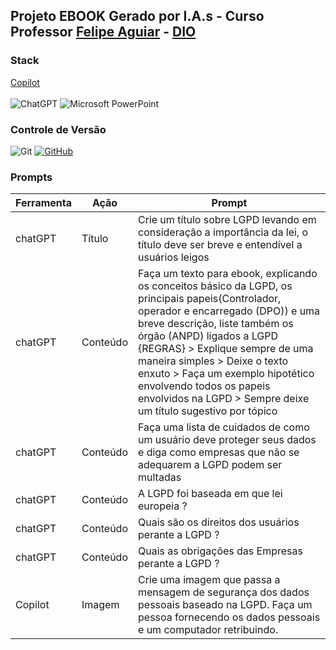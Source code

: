 ## Projeto EBOOK Gerado por I.A.s - Curso Professor [Felipe Aguiar](https://www.linkedin.com/in/felipe-exe/) - [DIO](https://www.dio.me/)

### Stack  
[Copilot](https://www.copilotai.com/)<br><br>
![ChatGPT](https://img.shields.io/badge/chatGPT-74aa9c?style=for-the-badge&logo=openai&logoColor=white)
![Microsoft PowerPoint](https://img.shields.io/badge/Microsoft_PowerPoint-B7472A?style=for-the-badge&logo=microsoft-powerpoint&logoColor=white)

### Controle de Versão
![Git](https://img.shields.io/badge/git-%23F05033.svg?style=for-the-badge&logo=git&logoColor=white)
[![GitHub](https://img.shields.io/badge/GitHub-100000?style=for-the-badge&logo=github&logoColor=white)](https://github.com/SEUUSERNAME)

### Prompts

| Ferramenta | Ação |Prompt|
| --- | --- | --- |
| chatGPT | Título | Crie um título sobre LGPD levando em consideração a importância da lei, o título deve ser breve e entendível a usuários leigos |
| chatGPT | Conteúdo | Faça um texto para ebook, explicando os conceitos básico da LGPD, os principais papeis(Controlador, operador e encarregado (DPO)) e uma breve descrição, liste também os órgão (ANPD) ligados a LGPD {REGRAS}	> Explique sempre de uma maneira simples  	> Deixe o texto enxuto	> Faça um exemplo hipotético envolvendo todos os papeis envolvidos na LGPD 	> Sempre deixe um título sugestivo por tópico |
| chatGPT | Conteúdo | Faça uma lista de cuidados de como um usuário deve proteger seus dados e diga como empresas que não se adequarem a LGPD podem ser multadas |	
| chatGPT | Conteúdo | A LGPD foi baseada em que lei europeia ? |	
| chatGPT | Conteúdo | Quais são os direitos dos usuários perante a LGPD ? |
| chatGPT | Conteúdo | Quais as obrigações das Empresas perante a LGPD ? |
| Copilot | Imagem | Crie uma imagem que passa a mensagem de segurança dos dados pessoais baseado na LGPD. Faça um pessoa fornecendo os dados pessoais e um computador retribuindo. |
